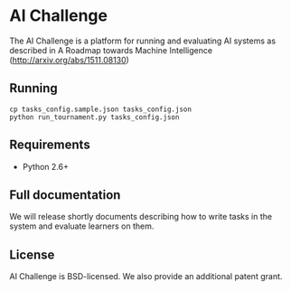 # AI Challenge

The AI Challenge is a platform for running and evaluating AI systems as
described in A Roadmap towards Machine Intelligence
(http://arxiv.org/abs/1511.08130)

## Running

```
cp tasks_config.sample.json tasks_config.json
python run_tournament.py tasks_config.json
```

## Requirements
* Python 2.6+


## Full documentation

We will release shortly documents describing how to write tasks in the system
and evaluate learners on them.

## License
AI Challenge is BSD-licensed. We also provide an additional patent grant.
